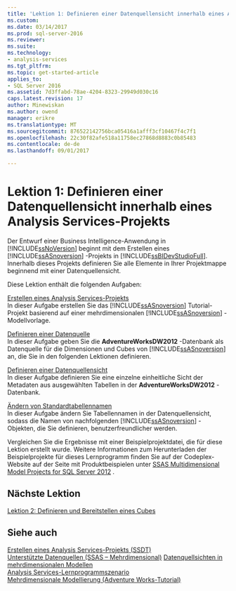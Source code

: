 ```yaml
---
title: 'Lektion 1: Definieren einer Datenquellensicht innerhalb eines Analysis Services-Projekt | Microsoft Docs'
ms.custom: 
ms.date: 03/14/2017
ms.prod: sql-server-2016
ms.reviewer: 
ms.suite: 
ms.technology:
- analysis-services
ms.tgt_pltfrm: 
ms.topic: get-started-article
applies_to:
- SQL Server 2016
ms.assetid: 7d3ffabd-78ae-4204-8323-29949d030c16
caps.latest.revision: 17
author: Minewiskan
ms.author: owend
manager: erikre
ms.translationtype: MT
ms.sourcegitcommit: 876522142756bca05416a1afff3cf10467f4c7f1
ms.openlocfilehash: 22c30f82afe518a11758ec27868d8883c0b85483
ms.contentlocale: de-de
ms.lasthandoff: 09/01/2017

---
```

# <a name="lesson-1-defining-a-data-source-view-within-an-analysis-services-project"></a>Lektion 1: Definieren einer Datenquellensicht innerhalb eines Analysis Services-Projekts
Der Entwurf einer Business Intelligence-Anwendung in [!INCLUDE[ssNoVersion](../includes/ssnoversion-md.md)] beginnt mit dem Erstellen eines [!INCLUDE[ssASnoversion](../includes/ssasnoversion-md.md)] -Projekts in [!INCLUDE[ssBIDevStudioFull](../includes/ssbidevstudiofull-md.md)]. Innerhalb dieses Projekts definieren Sie alle Elemente in Ihrer Projektmappe beginnend mit einer Datenquellensicht.  
  
Diese Lektion enthält die folgenden Aufgaben:  
  
[Erstellen eines Analysis Services-Projekts](../analysis-services/lesson-1-1-creating-an-analysis-services-project.md)  
In dieser Aufgabe erstellen Sie das [!INCLUDE[ssASnoversion](../includes/ssasnoversion-md.md)] Tutorial-Projekt basierend auf einer mehrdimensionalen [!INCLUDE[ssASnoversion](../includes/ssasnoversion-md.md)] -Modellvorlage.  
  
[Definieren einer Datenquelle](../analysis-services/lesson-1-2-defining-a-data-source.md)  
In dieser Aufgabe geben Sie die **AdventureWorksDW2012** -Datenbank als Datenquelle für die Dimensionen und Cubes von [!INCLUDE[ssASnoversion](../includes/ssasnoversion-md.md)] an, die Sie in den folgenden Lektionen definieren.  
  
[Definieren einer Datenquellensicht](../analysis-services/lesson-1-3-defining-a-data-source-view.md)  
In dieser Aufgabe definieren Sie eine einzelne einheitliche Sicht der Metadaten aus ausgewählten Tabellen in der **AdventureWorksDW2012** -Datenbank.  
  
[Ändern von Standardtabellennamen](../analysis-services/lesson-1-4-modifying-default-table-names.md)  
In dieser Aufgabe ändern Sie Tabellennamen in der Datenquellensicht, sodass die Namen von nachfolgenden [!INCLUDE[ssASnoversion](../includes/ssasnoversion-md.md)] -Objekten, die Sie definieren, benutzerfreundlicher werden.  
  
Vergleichen Sie die Ergebnisse mit einer Beispielprojektdatei, die für diese Lektion erstellt wurde. Weitere Informationen zum Herunterladen der Beispielprojekte für dieses Lernprogramm finden Sie auf der Codeplex-Website auf der Seite mit Produktbeispielen unter [SSAS Multidimensional Model Projects for SQL Server 2012](http://go.microsoft.com/fwlink/p/?LinkID=221866) .  
  
## <a name="next-lesson"></a>Nächste Lektion  
[Lektion 2: Definieren und Bereitstellen eines Cubes](../analysis-services/lesson-2-defining-and-deploying-a-cube.md)  
  
## <a name="see-also"></a>Siehe auch  
[Erstellen eines Analysis Services-Projekts &#40;SSDT&#41;](../analysis-services/multidimensional-models/create-an-analysis-services-project-ssdt.md)  
[Unterstützte Datenquellen &#40;SSAS – Mehrdimensional&#41;](https://msdn.microsoft.com/library/ms175608(v=sql.110).aspx)  
[Datenquellsichten in mehrdimensionalen Modellen](../analysis-services/multidimensional-models/data-source-views-in-multidimensional-models.md)  
[Analysis Services-Lernprogrammszenario](../analysis-services/analysis-services-tutorial-scenario.md)  
[Mehrdimensionale Modellierung &#40;Adventure Works-Tutorial&#41;](../analysis-services/multidimensional-modeling-adventure-works-tutorial.md)  
  

